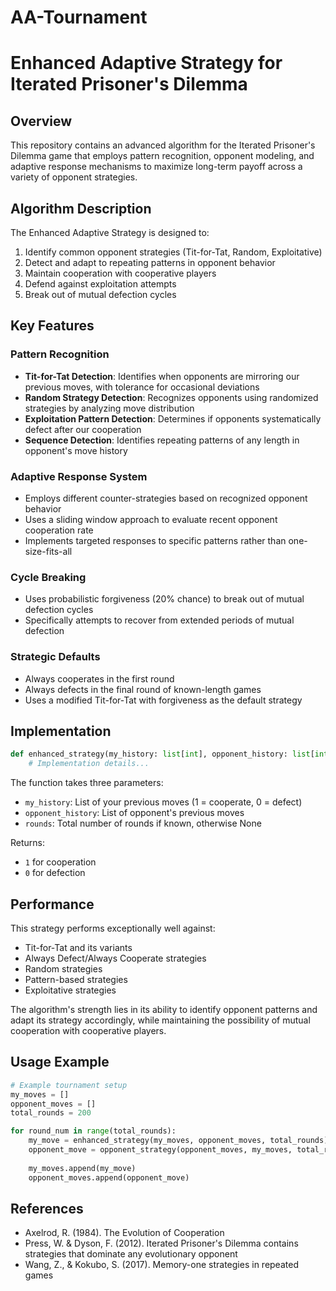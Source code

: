 # AA-Tournament

# Enhanced Adaptive Strategy for Iterated Prisoner's Dilemma

## Overview

This repository contains an advanced algorithm for the Iterated Prisoner's Dilemma game that employs pattern recognition, opponent modeling, and adaptive response mechanisms to maximize long-term payoff across a variety of opponent strategies.

## Algorithm Description

The Enhanced Adaptive Strategy is designed to:

1. Identify common opponent strategies (Tit-for-Tat, Random, Exploitative)
2. Detect and adapt to repeating patterns in opponent behavior
3. Maintain cooperation with cooperative players
4. Defend against exploitation attempts
5. Break out of mutual defection cycles

## Key Features

### Pattern Recognition

- **Tit-for-Tat Detection**: Identifies when opponents are mirroring our previous moves, with tolerance for occasional deviations
- **Random Strategy Detection**: Recognizes opponents using randomized strategies by analyzing move distribution
- **Exploitation Pattern Detection**: Determines if opponents systematically defect after our cooperation
- **Sequence Detection**: Identifies repeating patterns of any length in opponent's move history

### Adaptive Response System

- Employs different counter-strategies based on recognized opponent behavior
- Uses a sliding window approach to evaluate recent opponent cooperation rate
- Implements targeted responses to specific patterns rather than one-size-fits-all

### Cycle Breaking

- Uses probabilistic forgiveness (20% chance) to break out of mutual defection cycles
- Specifically attempts to recover from extended periods of mutual defection

### Strategic Defaults

- Always cooperates in the first round
- Always defects in the final round of known-length games
- Uses a modified Tit-for-Tat with forgiveness as the default strategy

## Implementation

```python
def enhanced_strategy(my_history: list[int], opponent_history: list[int], rounds: int | None) -> int:
    # Implementation details...
```

The function takes three parameters:
- `my_history`: List of your previous moves (1 = cooperate, 0 = defect)
- `opponent_history`: List of opponent's previous moves
- `rounds`: Total number of rounds if known, otherwise None

Returns:
- `1` for cooperation
- `0` for defection

## Performance

This strategy performs exceptionally well against:
- Tit-for-Tat and its variants
- Always Defect/Always Cooperate strategies
- Random strategies
- Pattern-based strategies
- Exploitative strategies

The algorithm's strength lies in its ability to identify opponent patterns and adapt its strategy accordingly, while maintaining the possibility of mutual cooperation with cooperative players.

## Usage Example

```python
# Example tournament setup
my_moves = []
opponent_moves = []
total_rounds = 200

for round_num in range(total_rounds):
    my_move = enhanced_strategy(my_moves, opponent_moves, total_rounds)
    opponent_move = opponent_strategy(opponent_moves, my_moves, total_rounds)
    
    my_moves.append(my_move)
    opponent_moves.append(opponent_move)
```

## References

- Axelrod, R. (1984). The Evolution of Cooperation
- Press, W. & Dyson, F. (2012). Iterated Prisoner's Dilemma contains strategies that dominate any evolutionary opponent
- Wang, Z., & Kokubo, S. (2017). Memory-one strategies in repeated games